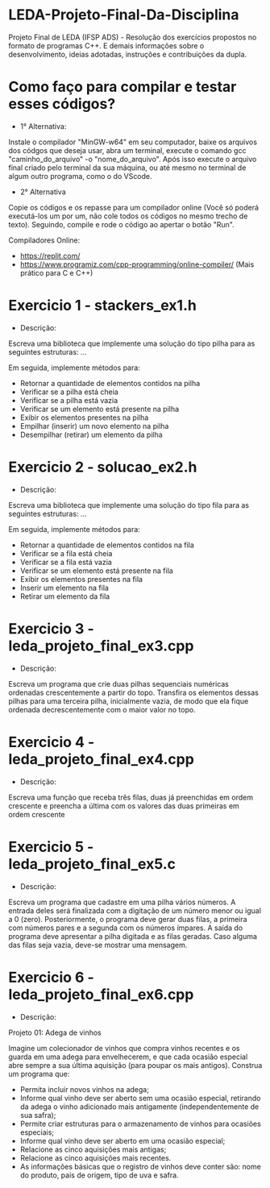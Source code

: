 # LEDA-Projeto-Final-Da-Disciplina
Projeto Final de LEDA (IFSP ADS) - Resolução dos exercícios propostos no formato de programas C++. E demais informações sobre o desenvolvimento, ideias adotadas, instruções e contribuições da dupla.

# Como faço para compilar e testar esses códigos?
- 1° Alternativa:

Instale o compilador "MinGW-w64" em seu computador, baixe os arquivos dos códgos que deseja usar, abra um terminal, execute o comando gcc "caminho_do_arquivo" -o "nome_do_arquivo". Após isso execute o arquivo final criado pelo terminal da sua máquina, ou até mesmo no terminal de algum outro programa, como o do VScode.

- 2° Alternativa

Copie os códigos e os repasse para um compilador online (Você só poderá executá-los um por um, não cole todos os códigos no mesmo trecho de texto). Seguindo, compile e rode o código ao apertar o botão "Run".

Compiladores Online:
- https://replit.com/
- https://www.programiz.com/cpp-programming/online-compiler/ (Mais prático para C e C++)

# Exercicio 1 - stackers_ex1.h
- Descrição: 

Escreva uma biblioteca que implemente uma solução do tipo pilha para as seguintes estruturas:
...

Em seguida, implemente métodos para:
- Retornar a quantidade de elementos contidos na pilha
- Verificar se a pilha está cheia
- Verificar se a pilha está vazia
- Verificar se um elemento está presente na pilha
- Exibir os elementos presentes na pilha
- Empilhar (inserir) um novo elemento na pilha
- Desempilhar (retirar) um elemento da pilha

# Exercicio 2 - solucao_ex2.h
- Descrição:

Escreva uma biblioteca que implemente uma solução do tipo fila para as seguintes estruturas:
...

Em seguida, implemente métodos para:
- Retornar a quantidade de elementos contidos na fila
- Verificar se a fila está cheia
- Verificar se a fila  está vazia
- Verificar se um elemento está presente na fila
- Exibir os elementos presentes na fila
- Inserir um elemento na fila
- Retirar um elemento da fila

# Exercicio 3 - leda_projeto_final_ex3.cpp
- Descrição:

Escreva um programa que crie duas pilhas sequenciais numéricas ordenadas crescentemente a partir do topo. Transfira os elementos dessas pilhas para uma terceira pilha, inicialmente vazia, de modo que ela fique ordenada decrescentemente com o maior valor no topo.

# Exercicio 4 - leda_projeto_final_ex4.cpp
- Descrição:

Escreva uma função que receba três filas, duas já preenchidas em ordem crescente e preencha a última com os valores das duas primeiras em ordem crescente

# Exercicio 5 - leda_projeto_final_ex5.c
- Descrição:

Escreva um programa que cadastre em uma pilha vários números. A entrada deles será finalizada com a digitação de um número menor ou igual a 0 (zero). Posteriormente, o programa deve gerar duas filas, a primeira com números pares e a segunda com os números ímpares. A saída do programa deve apresentar a pilha digitada e as filas geradas. Caso alguma das filas seja vazia, deve-se mostrar uma mensagem.

# Exercicio 6 - leda_projeto_final_ex6.cpp
- Descrição:

Projeto 01: Adega de vinhos

Imagine um colecionador de vinhos que compra vinhos recentes e os guarda em uma adega para envelhecerem, e que cada ocasião especial abre sempre a sua última aquisição (para poupar os mais antigos). Construa um programa que:

- Permita incluir novos vinhos na adega;
- Informe qual vinho deve ser aberto sem uma ocasião especial, retirando da adega o vinho adicionado mais antigamente (independentemente de sua safra);
- Permite criar estruturas para o armazenamento de vinhos para ocasiões especiais;
- Informe qual vinho deve ser aberto em uma ocasião especial;
- Relacione as cinco aquisições mais antigas;
- Relacione as cinco aquisições mais recentes.
- As informações básicas que o registro de vinhos deve conter são: nome do produto, país de origem, tipo de uva e safra.
